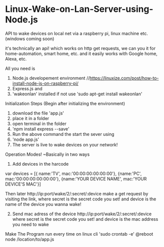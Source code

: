 # Linux-Wake-on-Lan-Server-using-Node.js
API to wake devices on local net via a raspberry pi, linux machine etc. (windows coming soon)

it's technically an api! which works on http get requests, we can you it for home-automation, smart home, etc. and it easily works with Google home, Alexa, etc.

All you need is 
1. Node.js developement environment //https://linuxize.com/post/how-to-install-node-js-on-raspberry-pi/
2. Express.js and 
3. 'wakeonlan' installed if not use 
'sudo apt-get install wakeonlan'

Initialization Steps (Begin after initializing the environment) 
1. download the file 'app.js' 
2. place it in a folder
3. open terminal in the folder
4. 'npm install express --save'
5. Run the above command the start the sever using
6. 'node app.js'
7. The server is live to wake devices on your network!


Operation Modes! 
~Basically in two ways
1. Add devices in the harcode

  var devices = [{
	  name:'TV',
	  mac:'00:00:00:00:00:00'},
	  {name:'PC',
	  mac:'00:00:00:00:00:00'},
	  {name:'YOUR DEVICE NAME',
	  mac:'YOUR DEVICE'S MAC'}]
    
   Then later http://ip:port/wake/2/:secret/:device make a get request by visiting the link,
    where secret is the secret code you set! and device is the name of the device you wanna wake!
   
2. Send mac adress of the device
  http://ip:port/wake/2/:secret/:device
  where secret is the secret code you set! and device is the mac address you need to wake
   

Make The Program run every time
on linux cli
'sudo crontab -e'
@reboot node /location/to/app.js
